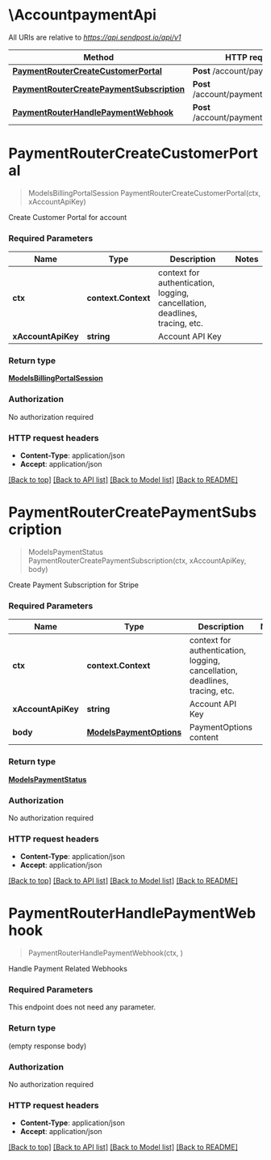 # \AccountpaymentApi

All URIs are relative to *https://api.sendpost.io/api/v1*

Method | HTTP request | Description
------------- | ------------- | -------------
[**PaymentRouterCreateCustomerPortal**](AccountpaymentApi.md#PaymentRouterCreateCustomerPortal) | **Post** /account/payment/portal | 
[**PaymentRouterCreatePaymentSubscription**](AccountpaymentApi.md#PaymentRouterCreatePaymentSubscription) | **Post** /account/payment/subscription | 
[**PaymentRouterHandlePaymentWebhook**](AccountpaymentApi.md#PaymentRouterHandlePaymentWebhook) | **Post** /account/payment/webhook | 


# **PaymentRouterCreateCustomerPortal**
> ModelsBillingPortalSession PaymentRouterCreateCustomerPortal(ctx, xAccountApiKey)


Create Customer Portal for account

### Required Parameters

Name | Type | Description  | Notes
------------- | ------------- | ------------- | -------------
 **ctx** | **context.Context** | context for authentication, logging, cancellation, deadlines, tracing, etc.
  **xAccountApiKey** | **string**| Account API Key | 

### Return type

[**ModelsBillingPortalSession**](models.BillingPortalSession.md)

### Authorization

No authorization required

### HTTP request headers

 - **Content-Type**: application/json
 - **Accept**: application/json

[[Back to top]](#) [[Back to API list]](../README.md#documentation-for-api-endpoints) [[Back to Model list]](../README.md#documentation-for-models) [[Back to README]](../README.md)

# **PaymentRouterCreatePaymentSubscription**
> ModelsPaymentStatus PaymentRouterCreatePaymentSubscription(ctx, xAccountApiKey, body)


Create Payment Subscription for Stripe

### Required Parameters

Name | Type | Description  | Notes
------------- | ------------- | ------------- | -------------
 **ctx** | **context.Context** | context for authentication, logging, cancellation, deadlines, tracing, etc.
  **xAccountApiKey** | **string**| Account API Key | 
  **body** | [**ModelsPaymentOptions**](ModelsPaymentOptions.md)| PaymentOptions content | 

### Return type

[**ModelsPaymentStatus**](models.PaymentStatus.md)

### Authorization

No authorization required

### HTTP request headers

 - **Content-Type**: application/json
 - **Accept**: application/json

[[Back to top]](#) [[Back to API list]](../README.md#documentation-for-api-endpoints) [[Back to Model list]](../README.md#documentation-for-models) [[Back to README]](../README.md)

# **PaymentRouterHandlePaymentWebhook**
> PaymentRouterHandlePaymentWebhook(ctx, )


Handle Payment Related Webhooks

### Required Parameters
This endpoint does not need any parameter.

### Return type

 (empty response body)

### Authorization

No authorization required

### HTTP request headers

 - **Content-Type**: application/json
 - **Accept**: application/json

[[Back to top]](#) [[Back to API list]](../README.md#documentation-for-api-endpoints) [[Back to Model list]](../README.md#documentation-for-models) [[Back to README]](../README.md)

